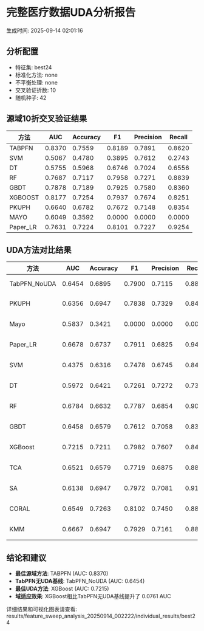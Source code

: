 # 完整医疗数据UDA分析报告

生成时间: 2025-09-14 02:01:16

## 分析配置

- 特征集: best24
- 标准化方法: none
- 不平衡处理: none
- 交叉验证折数: 10
- 随机种子: 42

## 源域10折交叉验证结果

| 方法 | AUC | Accuracy | F1 | Precision | Recall |
|------|-----|----------|----|-----------| -------|
| TABPFN | 0.8370 | 0.7559 | 0.8189 | 0.7891 | 0.8620 |
| SVM | 0.5067 | 0.4780 | 0.3895 | 0.7612 | 0.2743 |
| DT | 0.5755 | 0.5968 | 0.6746 | 0.7024 | 0.6556 |
| RF | 0.7687 | 0.7117 | 0.7958 | 0.7271 | 0.8839 |
| GBDT | 0.7878 | 0.7189 | 0.7925 | 0.7580 | 0.8360 |
| XGBOOST | 0.8177 | 0.7254 | 0.7937 | 0.7674 | 0.8251 |
| PKUPH | 0.6640 | 0.6782 | 0.7672 | 0.7148 | 0.8354 |
| MAYO | 0.6049 | 0.3592 | 0.0000 | 0.0000 | 0.0000 |
| Paper_LR | 0.7631 | 0.7224 | 0.8101 | 0.7227 | 0.9254 |

## UDA方法对比结果

| 方法 | AUC | Accuracy | F1 | Precision | Recall | 类型 |
|------|-----|----------|----|-----------| -------|------|
| TabPFN_NoUDA | 0.6454 | 0.6895 | 0.7900 | 0.7115 | 0.8880 | TabPFN基线 |
| PKUPH | 0.6356 | 0.6947 | 0.7838 | 0.7329 | 0.8474 | 传统基线 |
| Mayo | 0.5837 | 0.3421 | 0.0000 | 0.0000 | 0.0000 | 传统基线 |
| Paper_LR | 0.6678 | 0.6737 | 0.7911 | 0.6825 | 0.9429 | 传统基线 |
| SVM | 0.4375 | 0.6316 | 0.7478 | 0.6745 | 0.8474 | 机器学习基线 |
| DT | 0.5972 | 0.6421 | 0.7261 | 0.7272 | 0.7372 | 机器学习基线 |
| RF | 0.6784 | 0.6632 | 0.7787 | 0.6854 | 0.9032 | 机器学习基线 |
| GBDT | 0.6458 | 0.6579 | 0.7612 | 0.7058 | 0.8321 | 机器学习基线 |
| XGBoost | 0.7215 | 0.7211 | 0.7982 | 0.7607 | 0.8487 | 机器学习基线 |
| TCA | 0.6521 | 0.6579 | 0.7719 | 0.6875 | 0.8800 | UDA方法 |
| SA | 0.6138 | 0.6947 | 0.7972 | 0.7081 | 0.9120 | UDA方法 |
| CORAL | 0.6549 | 0.7263 | 0.8102 | 0.7450 | 0.8880 | UDA方法 |
| KMM | 0.6667 | 0.6947 | 0.7929 | 0.7161 | 0.8880 | UDA方法 |

## 结论和建议

- **最佳源域方法**: TABPFN (AUC: 0.8370)
- **TabPFN无UDA基线**: TabPFN_NoUDA (AUC: 0.6454)
- **最佳UDA方法**: XGBoost (AUC: 0.7215)
- **域适应效果**: XGBoost相比TabPFN无UDA基线提升了 0.0761 AUC

详细结果和可视化图表请查看: results/feature_sweep_analysis_20250914_002222/individual_results/best24
